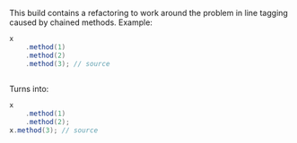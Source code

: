 This build contains a refactoring to work around the problem in line tagging caused by chained methods. Example:



```java
x
	.method(1)
	.method(2)
	.method(3); // source
	
```

Turns into:

````java
x
	.method(1)
	.method(2);
x.method(3); // source

````



